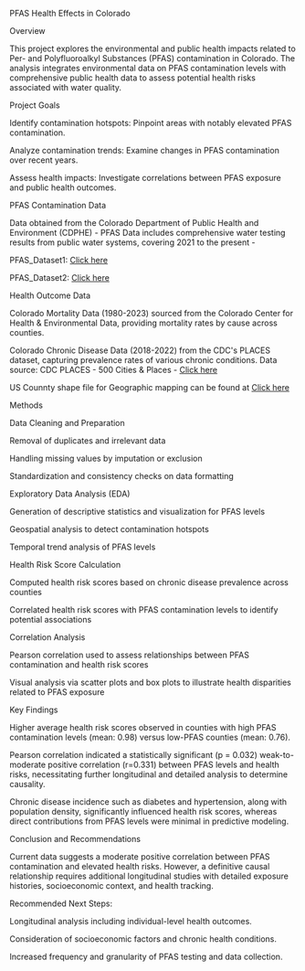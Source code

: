 PFAS Health Effects in Colorado

Overview

This project explores the environmental and public health impacts related to Per- and Polyfluoroalkyl Substances (PFAS) contamination in Colorado. The analysis integrates environmental data on PFAS contamination levels with comprehensive public health data to assess potential health risks associated with water quality.

Project Goals

Identify contamination hotspots: Pinpoint areas with notably elevated PFAS contamination.

Analyze contamination trends: Examine changes in PFAS contamination over recent years.

Assess health impacts: Investigate correlations between PFAS exposure and public health outcomes.

PFAS Contamination Data

Data obtained from the Colorado Department of Public Health and Environment (CDPHE) - PFAS Data includes comprehensive water testing results from public water systems, covering 2021 to the present -

PFAS_Dataset1: [Click here](https://drive.google.com/file/d/1bbtjOixYKWTonkgO-2zEAQI6Tgf41Q8T/view)

PFAS_Dataset2: [Click here](https://cohealthviz.dphe.state.co.us/t/EnvironmentalEpidemiologyPublic/views/PFAS_results_DRAFT/SamplingSummary?%3AshowAppBanner=false&%3Adisplay_count=n&%3AshowVizHome=n&%3Aorigin=viz_share_link&%3AisGuestRedirectFromVizportal=y&%3Aembed=y)

Health Outcome Data

Colorado Mortality Data (1980-2023) sourced from the Colorado Center for Health & Environmental Data, providing mortality rates by cause across counties.

Colorado Chronic Disease Data (2018-2022) from the CDC's PLACES dataset, capturing prevalence rates of various chronic conditions. Data source: CDC PLACES - 500 Cities & Places - [Click here](https://data.cdc.gov/browse?category=500+Cities+%26+Places&q=places&sortBy=relevance&tags=places&pageSize=20)

US Counnty shape file for Geographic mapping can be found at [Click here](https://www.census.gov/cgi-bin/geo/shapefiles/index.php?year=2024&layergroup=Counties+%28and+equivalent%29)

Methods

Data Cleaning and Preparation

Removal of duplicates and irrelevant data

Handling missing values by imputation or exclusion

Standardization and consistency checks on data formatting

Exploratory Data Analysis (EDA)

Generation of descriptive statistics and visualization for PFAS levels

Geospatial analysis to detect contamination hotspots

Temporal trend analysis of PFAS levels

Health Risk Score Calculation

Computed health risk scores based on chronic disease prevalence across counties

Correlated health risk scores with PFAS contamination levels to identify potential associations

Correlation Analysis

Pearson correlation used to assess relationships between PFAS contamination and health risk scores

Visual analysis via scatter plots and box plots to illustrate health disparities related to PFAS exposure

Key Findings

Higher average health risk scores observed in counties with high PFAS contamination levels (mean: 0.98) versus low-PFAS counties (mean: 0.76).

Pearson correlation indicated a statistically significant (p = 0.032) weak-to-moderate positive correlation (r=0.331) between PFAS levels and health risks, necessitating further longitudinal and detailed analysis to determine causality.

Chronic disease incidence such as diabetes and hypertension, along with population density, significantly influenced health risk scores, whereas direct contributions from PFAS levels were minimal in predictive modeling.

Conclusion and Recommendations

Current data suggests a moderate positive correlation between PFAS contamination and elevated health risks. However, a definitive causal relationship requires additional longitudinal studies with detailed exposure histories, socioeconomic context, and health tracking.

Recommended Next Steps:

Longitudinal analysis including individual-level health outcomes.

Consideration of socioeconomic factors and chronic health conditions.

Increased frequency and granularity of PFAS testing and data collection.
